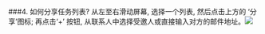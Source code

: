 ###4. 如何分享任务列表?
从左至右滑动屏幕, 选择一个列表, 然后点击上方的 ‘分享’图标; 再点击‘+’ 按钮, 从联系人中选择受邀人或直接输入对方的邮件地址。![](/images/image043.png)
